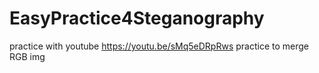 # EasyPractice4Steganography
 practice with youtube https://youtu.be/sMq5eDRpRws
 practice to merge RGB img
 
